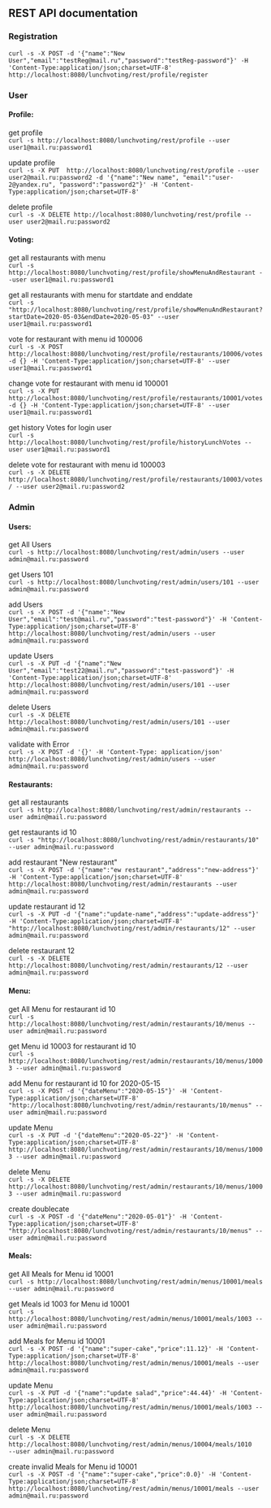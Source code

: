 ## REST API documentation

### Registration

`curl -s -X POST -d '{"name":"New User","email":"testReg@mail.ru","password":"testReg-password"}' -H 'Content-Type:application/json;charset=UTF-8' http://localhost:8080/lunchvoting/rest/profile/register`  

### User

#### Profile:
get profile <br>
`curl -s http://localhost:8080/lunchvoting/rest/profile --user user1@mail.ru:password1`

update profile <br>
`curl -s -X PUT  http://localhost:8080/lunchvoting/rest/profile --user user2@mail.ru:password2 -d '{"name":"New name", "email":"user-2@yandex.ru", "password":"password2"}' -H 'Content-Type:application/json;charset=UTF-8'` 

delete profile <br>
`curl -s -X DELETE http://localhost:8080/lunchvoting/rest/profile --user user2@mail.ru:password2`

#### Voting:

get all restaurants with menu<br>
`curl -s http://localhost:8080/lunchvoting/rest/profile/showMenuAndRestaurant --user user1@mail.ru:password1`

get all restaurants with menu for startdate and enddate<br>
`curl -s "http://localhost:8080/lunchvoting/rest/profile/showMenuAndRestaurant?startDate=2020-05-03&endDate=2020-05-03" --user user1@mail.ru:password1`

vote for restaurant with menu id 100006 <br>
`curl -s -X POST  http://localhost:8080/lunchvoting/rest/profile/restaurants/10006/votes -d {} -H 'Content-Type:application/json;charset=UTF-8' --user user1@mail.ru:password1`

change vote for restaurant with menu id 100001 <br>
`curl -s -X PUT  http://localhost:8080/lunchvoting/rest/profile/restaurants/10001/votes -d {} -H 'Content-Type:application/json;charset=UTF-8' --user user1@mail.ru:password1`

get history Votes for login user<br>
`curl -s http://localhost:8080/lunchvoting/rest/profile/historyLunchVotes --user user1@mail.ru:password1`

delete vote for restaurant with menu id 100003 <br>
`curl -s -X DELETE http://localhost:8080/lunchvoting/rest/profile/restaurants/10003/votes/ --user user2@mail.ru:password2`

### Admin

#### Users:

get All Users<br>
`curl -s http://localhost:8080/lunchvoting/rest/admin/users --user admin@mail.ru:password`

get Users 101<br>
`curl -s http://localhost:8080/lunchvoting/rest/admin/users/101 --user admin@mail.ru:password`

add Users<br>
`curl -s -X POST -d '{"name":"New User","email":"test@mail.ru","password":"test-password"}' -H 'Content-Type:application/json;charset=UTF-8' http://localhost:8080/lunchvoting/rest/admin/users --user admin@mail.ru:password`

update Users<br>
`curl -s -X PUT -d '{"name":"New User","email":"test22@mail.ru","password":"test-password"}' -H 'Content-Type:application/json;charset=UTF-8' http://localhost:8080/lunchvoting/rest/admin/users/101 --user admin@mail.ru:password`

delete Users<br>
`curl -s -X DELETE http://localhost:8080/lunchvoting/rest/admin/users/101 --user admin@mail.ru:password`

validate with Error<br>
`curl -s -X POST -d '{}' -H 'Content-Type: application/json' http://localhost:8080/lunchvoting/rest/admin/users --user admin@mail.ru:password`

#### Restaurants:

get all restaurants <br>
`curl -s http://localhost:8080/lunchvoting/rest/admin/restaurants --user admin@mail.ru:password`

get  restaurants id 10 <br>
`curl -s "http://localhost:8080/lunchvoting/rest/admin/restaurants/10" --user admin@mail.ru:password`

add restaurant "New restaurant" <br>
`curl -s -X POST -d '{"name":"ew restaurant","address":"new-address"}' -H 'Content-Type:application/json;charset=UTF-8' http://localhost:8080/lunchvoting/rest/admin/restaurants --user admin@mail.ru:password`

update restaurant id 12 <br>
`curl -s -X PUT -d '{"name":"update-name","address":"update-address"}' -H 'Content-Type:application/json;charset=UTF-8' "http://localhost:8080/lunchvoting/rest/admin/restaurants/12" --user admin@mail.ru:password`

delete restaurant 12 <br>
`curl -s -X DELETE http://localhost:8080/lunchvoting/rest/admin/restaurants/12 --user admin@mail.ru:password`

#### Menu:

get All Menu for restaurant id 10<br>
`curl -s http://localhost:8080/lunchvoting/rest/admin/restaurants/10/menus --user admin@mail.ru:password`

get Menu id 10003 for restaurant id 10<br>
`curl -s http://localhost:8080/lunchvoting/rest/admin/restaurants/10/menus/10003 --user admin@mail.ru:password`

add Menu for restaurant id 10 for 2020-05-15<br>
`curl -s -X POST -d '{"dateMenu":"2020-05-15"}' -H 'Content-Type:application/json;charset=UTF-8' "http://localhost:8080/lunchvoting/rest/admin/restaurants/10/menus" --user admin@mail.ru:password`

update Menu<br>
`curl -s -X PUT -d '{"dateMenu":"2020-05-22"}' -H 'Content-Type:application/json;charset=UTF-8' http://localhost:8080/lunchvoting/rest/admin/restaurants/10/menus/10003 --user admin@mail.ru:password`

delete Menu<br>
`curl -s -X DELETE http://localhost:8080/lunchvoting/rest/admin/restaurants/10/menus/10003 --user admin@mail.ru:password`

create doublecate<br>
`curl -s -X POST -d '{"dateMenu":"2020-05-01"}' -H 'Content-Type:application/json;charset=UTF-8' "http://localhost:8080/lunchvoting/rest/admin/restaurants/10/menus" --user admin@mail.ru:password`

#### Meals:

get All Meals for Menu id 10001<br>
`curl -s http://localhost:8080/lunchvoting/rest/admin/menus/10001/meals --user admin@mail.ru:password`

get Meals id 1003 for Menu id 10001<br>
`curl -s http://localhost:8080/lunchvoting/rest/admin/menus/10001/meals/1003 --user admin@mail.ru:password`

add Meals for Menu id 10001<br>
`curl -s -X POST -d '{"name":"super-cake","price":11.12}' -H 'Content-Type:application/json;charset=UTF-8' http://localhost:8080/lunchvoting/rest/admin/menus/10001/meals --user admin@mail.ru:password`

update Menu<br>
`curl -s -X PUT -d '{"name":"update salad","price":44.44}' -H 'Content-Type:application/json;charset=UTF-8' http://localhost:8080/lunchvoting/rest/admin/menus/10001/meals/1003 --user admin@mail.ru:password`

delete Menu<br>
`curl -s -X DELETE http://localhost:8080/lunchvoting/rest/admin/menus/10004/meals/1010   --user admin@mail.ru:password`

create invalid Meals for Menu id 10001<br>
`curl -s -X POST -d '{"name":"super-cake","price":0.0}' -H 'Content-Type:application/json;charset=UTF-8' http://localhost:8080/lunchvoting/rest/admin/menus/10001/meals --user admin@mail.ru:password`






